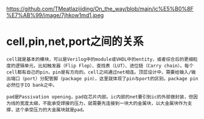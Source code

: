 https://github.com/TMeatlazijiding/On_the_way/blob/main/ic%E5%B0%8F%E7%AB%99/image/7jhkow1md1.jpeg
# cell,pin,net,port之间的关系
~~~
cell就是基本的模块，可以是Verilog中的module或VHDL中的entity，或者综合后的更细粒度的逻辑单元，比如触发器（Flip Flop）、查找表（LUT）、进位链（Carry chain）。每个cell都有自己的pin，pin是有方向的。cell之间通过net相连。顶层设计中，需要给输入/输出端口（port）分配管脚（package pin），这里就体现了pin与port的区别。package pin必然位于IO bank之中。

pad是Passivation opening，pad在芯片内部。ic内部的net要引到ic的外部做封装，但因为线的宽度太细，不能承受焊接的压力，就需要先连接到一块大的金属块，以大金属块作为支撑，这个承受压力的大金属块就是pad。
~~~
